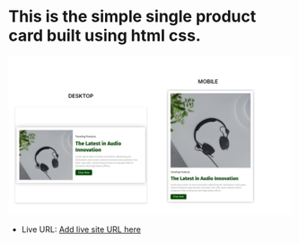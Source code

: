 # This is the simple single product card built using html css.

![](./images/singleproduct.png)

- Live URL: [Add live site URL here](https://chandrakhd.github.io/Single-Product-Card/)
